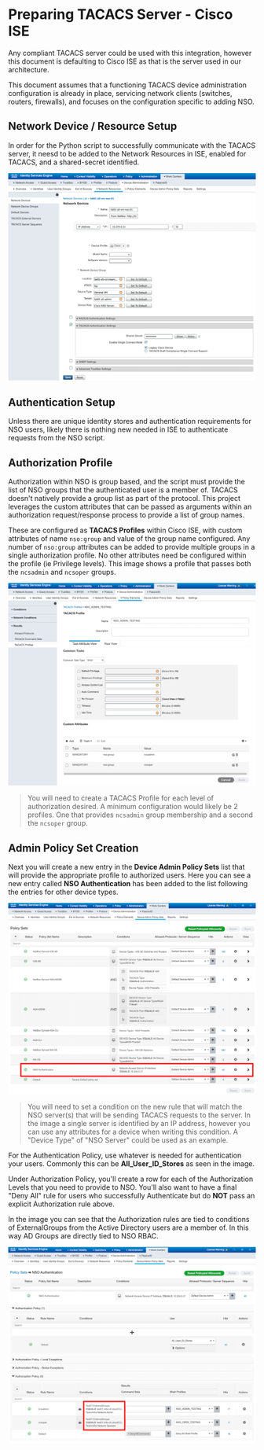 # Preparing TACACS Server - Cisco ISE
Any compliant TACACS server could be used with this integration, however this document is defaulting to Cisco ISE as that is the server used in our architecture.

This document assumes that a functioning TACACS device administration configuration is already in place, servicing network clients (switches, routers, firewalls), and focuses on the configuration specific to adding NSO.  

## Network Device / Resource Setup 
In order for the Python script to successfully communicate with the TACACS server, it neesd to be added to the Network Resources in ISE, enabled for TACACS, and a shared-secret identified. 

![](resources/ise-nso-netdevice.png)

## Authentication Setup 
Unless there are unique identity stores and authentication requirements for NSO users, likely there is nothing new needed in ISE to authenticate requests from the NSO script. 

## Authorization Profile
Authorization within NSO is group based, and the script must provide the list of NSO groups that the authenticated user is a member of.  TACACS doesn't natively provide a group list as part of the protocol.  This project leverages the custom attributes that can be passed as arguments within an authorization request/response process to provide a list of group names.  

These are configured as **TACACS Profiles** within Cisco ISE, with custom attributes of name `nso:group` and value of the group name configured.  Any number of `nso:group` attributes can be added to provide multiple groups in a single authorization profile. No other attributes need be configured within the profile (ie Privilege levels). This image shows a profile that passes both the `ncsadmin` and `ncsoper` groups.  

![](resources/ise-tacacs-profile-admin.png)

> You will need to create a TACACS Profile for each level of authorization desired.  A minimum configuration would likely be 2 profiles.  One that provides `ncsadmin` group membership and a second the `ncsoper` group.

## Admin Policy Set Creation 
Next you will create a new entry in the **Device Admin Policy Sets** list that will provide the appropriate profile to authorized users.  Here you can see a new entry called **NSO Authentication** has been added to the list following the entries for other device types.  

![](resources/ise-tacacs-policy-sets.png)

> You will need to set a condition on the new rule that will match the NSO server(s) that will be sending TACACS requests to the server.  In the image a single server is identified by an IP address, however you can use any attributes for a device when writing this condition.  A "Device Type" of "NSO Server" could be used as an example. 

For the Authentication Policy, use whatever is needed for authentication your users.  Commonly this can be **All_User_ID_Stores** as seen in the image.  

Under Authorization Policy, you'll create a row for each of the Authorization Levels that you need to provide to NSO.  You'll also want to have a final "Deny All" rule for users who successfully Authenticate but do **NOT** pass an explicit Authorization rule above.

In the image you can see that the Authorization rules are tied to conditions of ExternalGroups from the Active Directory users are a member of.  In this way AD Groups are directly tied to NSO RBAC. 

![](resources/ise-tacacs-nso-policy-set.png)